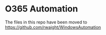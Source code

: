# O365 Automation
The files in this repo have been moved to https://github.com/rwaight/WindowsAutomation
